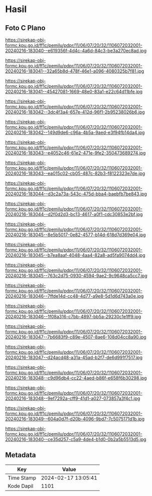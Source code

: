 # Hasil

## Foto C Plano

https://sirekap-obj-formc.kpu.go.id/ff1c/pemilu/pdpr/11/06/07/20/32/1106072032001-20240216-183040--e619356f-4d4c-4a6d-84c3-be3a270ec8ad.jpg

https://sirekap-obj-formc.kpu.go.id/ff1c/pemilu/pdpr/11/06/07/20/32/1106072032001-20240216-183041--32a65b8d-478f-46e1-a096-4080325b7f81.jpg

https://sirekap-obj-formc.kpu.go.id/ff1c/pemilu/pdpr/11/06/07/20/32/1106072032001-20240216-183041--45427081-1669-48e0-83a1-e22c64d11bfe.jpg

https://sirekap-obj-formc.kpu.go.id/ff1c/pemilu/pdpr/11/06/07/20/32/1106072032001-20240216-183042--3dc4f3a4-657e-412d-96f1-2b95238026b6.jpg

https://sirekap-obj-formc.kpu.go.id/ff1c/pemilu/pdpr/11/06/07/20/32/1106072032001-20240216-183042--149d9de6-c96a-4b5a-9aed-e3f94fb14da4.jpg

https://sirekap-obj-formc.kpu.go.id/ff1c/pemilu/pdpr/11/06/07/20/32/1106072032001-20240216-183043--e4052c46-61e2-471e-9fe2-350473689274.jpg

https://sirekap-obj-formc.kpu.go.id/ff1c/pemilu/pdpr/11/06/07/20/32/1106072032001-20240216-183043--ea015c02-cb05-487c-82b3-f8122323e7de.jpg

https://sirekap-obj-formc.kpu.go.id/ff1c/pemilu/pdpr/11/06/07/20/32/1106072032001-20240216-183044--d3c2a73a-543c-475d-bba4-baebfb7be843.jpg

https://sirekap-obj-formc.kpu.go.id/ff1c/pemilu/pdpr/11/06/07/20/32/1106072032001-20240216-183044--d2f0d2d3-bc13-4617-a0f1-cdc30853e2bf.jpg

https://sirekap-obj-formc.kpu.go.id/ff1c/pemilu/pdpr/11/06/07/20/32/1106072032001-20240216-183045--8e5b5017-0e82-4577-b14d-618d7d369e04.jpg

https://sirekap-obj-formc.kpu.go.id/ff1c/pemilu/pdpr/11/06/07/20/32/1106072032001-20240216-183045--b7ea8aaf-4048-4aa4-82a8-ad5fa9074dd4.jpg

https://sirekap-obj-formc.kpu.go.id/ff1c/pemilu/pdpr/11/06/07/20/32/1106072032001-20240216-183045--763c2d75-0930-4594-9ae2-9c9648ca5cc7.jpg

https://sirekap-obj-formc.kpu.go.id/ff1c/pemilu/pdpr/11/06/07/20/32/1106072032001-20240216-183046--7ffde14d-cc48-4d77-a9e8-5d1d6d743a0e.jpg

https://sirekap-obj-formc.kpu.go.id/ff1c/pemilu/pdpr/11/06/07/20/32/1106072032001-20240216-183046--1f08a316-c7bb-4897-bb5a-29230c1e1ff9.jpg

https://sirekap-obj-formc.kpu.go.id/ff1c/pemilu/pdpr/11/06/07/20/32/1106072032001-20240216-183047--7b6683f9-c89e-4507-8ae6-108d04cc8a90.jpg

https://sirekap-obj-formc.kpu.go.id/ff1c/pemilu/pdpr/11/06/07/20/32/1106072032001-20240216-183047--d24acd48-a31a-45ad-b2f7-de6d991f7517.jpg

https://sirekap-obj-formc.kpu.go.id/ff1c/pemilu/pdpr/11/06/07/20/32/1106072032001-20240216-183048--c9d96db4-cc22-4aed-b86f-e658f6b30298.jpg

https://sirekap-obj-formc.kpu.go.id/ff1c/pemilu/pdpr/11/06/07/20/32/1106072032001-20240216-183048--9ef7292a-cff9-41d1-a027-073857a3f4c1.jpg

https://sirekap-obj-formc.kpu.go.id/ff1c/pemilu/pdpr/11/06/07/20/32/1106072032001-20240216-183049--604a0d7f-d20b-4096-9bd7-7c5075171d1b.jpg

https://sirekap-obj-formc.kpu.go.id/ff1c/pemilu/pdpr/11/06/07/20/32/1106072032001-20240216-183040--ce35d257-c5a9-4de4-b1d0-0b2a5b5513d5.jpg


## Metadata

| Key        | Value               |
| ---------- | ------------------- |
| Time Stamp | 2024-02-17 13:05:41 |
| Kode Dapil | 1101                |



